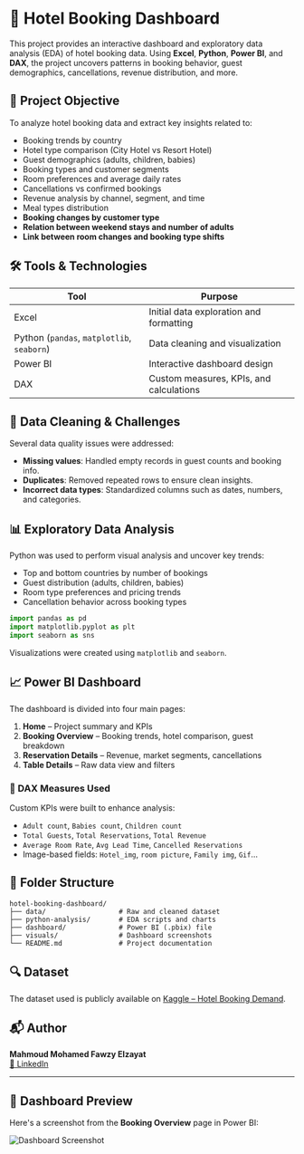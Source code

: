 # 🏨 Hotel Booking Dashboard

This project provides an interactive dashboard and exploratory data analysis (EDA) of hotel booking data. Using **Excel**, **Python**, **Power BI**, and **DAX**, the project uncovers patterns in booking behavior, guest demographics, cancellations, revenue distribution, and more.

## 🎯 Project Objective

To analyze hotel booking data and extract key insights related to:

- Booking trends by country  
- Hotel type comparison (City Hotel vs Resort Hotel)  
- Guest demographics (adults, children, babies)  
- Booking types and customer segments  
- Room preferences and average daily rates  
- Cancellations vs confirmed bookings  
- Revenue analysis by channel, segment, and time  
- Meal types distribution  
- **Booking changes by customer type**  
- **Relation between weekend stays and number of adults**  
- **Link between room changes and booking type shifts**

## 🛠️ Tools & Technologies

| Tool        | Purpose                                 |
|-------------|-----------------------------------------|
| Excel       | Initial data exploration and formatting |
| Python (`pandas`, `matplotlib`, `seaborn`) | Data cleaning and visualization |
| Power BI    | Interactive dashboard design            |
| DAX         | Custom measures, KPIs, and calculations |

## 🧪 Data Cleaning & Challenges

Several data quality issues were addressed:
- **Missing values**: Handled empty records in guest counts and booking info.
- **Duplicates**: Removed repeated rows to ensure clean insights.
- **Incorrect data types**: Standardized columns such as dates, numbers, and categories.

## 📊 Exploratory Data Analysis

Python was used to perform visual analysis and uncover key trends:
- Top and bottom countries by number of bookings
- Guest distribution (adults, children, babies)
- Room type preferences and pricing trends
- Cancellation behavior across booking types

```python
import pandas as pd
import matplotlib.pyplot as plt
import seaborn as sns
```

Visualizations were created using `matplotlib` and `seaborn`.

## 📈 Power BI Dashboard

The dashboard is divided into four main pages:

1. **Home** – Project summary and KPIs  
2. **Booking Overview** – Booking trends, hotel comparison, guest breakdown  
3. **Reservation Details** – Revenue, market segments, cancellations  
4. **Table Details** – Raw data view and filters  

### 📌 DAX Measures Used

Custom KPIs were built to enhance analysis:

- `Adult count`, `Babies count`, `Children count`
- `Total Guests`, `Total Reservations`, `Total Revenue`
- `Average Room Rate`, `Avg Lead Time`, `Cancelled Reservations`
- Image-based fields: `Hotel_img`, `room picture`, `Family img`, `Gif`...

## 📂 Folder Structure

```
hotel-booking-dashboard/
├── data/                  # Raw and cleaned dataset
├── python-analysis/       # EDA scripts and charts
├── dashboard/             # Power BI (.pbix) file
├── visuals/               # Dashboard screenshots
└── README.md              # Project documentation
```

## 🔍 Dataset

The dataset used is publicly available on [Kaggle – Hotel Booking Demand](https://www.kaggle.com/datasets/jessemostipak/hotel-booking-demand).

## 📬 Author

**Mahmoud Mohamed Fawzy Elzayat**  
[🔗 LinkedIn](https://www.linkedin.com/in/mahmoud-elzayat-data-analysis)

---

## 📸 Dashboard Preview

Here's a screenshot from the **Booking Overview** page in Power BI:

![Dashboard Screenshot](dashboard_screenshot.png)

